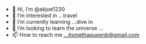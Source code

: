 - 👋 Hi, I’m @akjoe1230
- 👀 I’m interested in ...travel
- 🌱 I’m currently learning ...dive in
- 💞️ I’m looking to learn the universe ...
- 📫 How to reach me ...itsmethaqueenb@gmail.com 

<!---
akjoe1230/akjoe1230 is a ✨ special ✨ repository because its `README.md` (this file) appears on your GitHub profile.
You can click the Preview link to take a look at your changes.
--->
